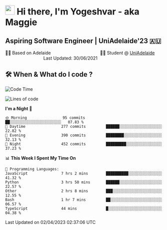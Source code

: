 <h1><img src="https://emojis.slackmojis.com/emojis/images/1531849430/4246/blob-sunglasses.gif?1531849430" width="30"/> Hi there, I'm Yogeshvar - aka Maggie</h1>

## Aspiring Software Engineer | UniAdelaide'23 🇦🇺  
🏂🏻  Based on Adelaide &nbsp;&nbsp;&nbsp;&nbsp;&nbsp;&nbsp;&nbsp;&nbsp;&nbsp;&nbsp;&nbsp;&nbsp;&nbsp;&nbsp;&nbsp;&nbsp;&nbsp;&nbsp;&nbsp;&nbsp;&nbsp;&nbsp;&nbsp;&nbsp;&nbsp;&nbsp;&nbsp;&nbsp;&nbsp;&nbsp;&nbsp;&nbsp;&nbsp;&nbsp;&nbsp;&nbsp;&nbsp;&nbsp;&nbsp;👨‍💻 Student @ [UniAdelaide](https://www.adelaide.edu.au)   &nbsp;&nbsp;&nbsp;&nbsp;&nbsp;&nbsp;&nbsp;&nbsp;&nbsp;&nbsp;&nbsp;&nbsp;&nbsp;&nbsp;&nbsp;&nbsp;&nbsp;&nbsp;&nbsp;&nbsp;&nbsp;&nbsp;&nbsp;&nbsp;&nbsp;&nbsp;&nbsp;&nbsp;&nbsp;&nbsp;&nbsp;Last Updated: 30/06/2021

## 🛠 When & What do I code ?  

<!--START_SECTION:waka-->
![Code Time](http://img.shields.io/badge/Code%20Time-2%2C051%20hrs%2039%20mins-blue)

![Lines of code](https://img.shields.io/badge/From%20Hello%20World%20I%27ve%20Written-4.1%20million%20lines%20of%20code-blue)

**I'm a Night 🦉** 

```text
🌞 Morning                95 commits          ██░░░░░░░░░░░░░░░░░░░░░░░   07.83 % 
🌆 Daytime                277 commits         ██████░░░░░░░░░░░░░░░░░░░   22.82 % 
🌃 Evening                390 commits         ████████░░░░░░░░░░░░░░░░░   32.13 % 
🌙 Night                  452 commits         █████████░░░░░░░░░░░░░░░░   37.23 % 
```


📊 **This Week I Spent My Time On** 

```text
💬 Programming Languages: 
JavaScript               7 hrs 2 mins        ██████████░░░░░░░░░░░░░░░   41.32 % 
Python                   3 hrs 50 mins       ██████░░░░░░░░░░░░░░░░░░░   22.57 % 
Other                    2 hrs 8 mins        ███░░░░░░░░░░░░░░░░░░░░░░   12.55 % 
Bash                     1 hr 7 mins         ██░░░░░░░░░░░░░░░░░░░░░░░   06.57 % 
TypeScript               44 mins             █░░░░░░░░░░░░░░░░░░░░░░░░   04.38 % 
```


 Last Updated on 02/04/2023 02:37:06 UTC
<!--END_SECTION:waka-->
